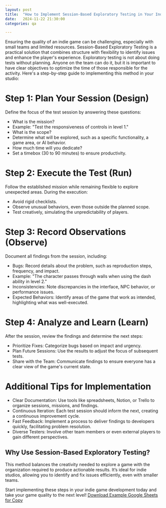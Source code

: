 ```yaml
---
layout: post
title:  "How to Implement Session-Based Exploratory Testing in Your Indie Game"
date:   2024-11-22 21:30:00 
categories: qa

---
```

Ensuring the quality of an indie game can be challenging, especially with small teams and limited resources. 
Session-Based Exploratory Testing is a practical solution that combines structure with flexibility to identify 
issues and enhance the player's experience. Exploratory testing is not about doing tests without planning. Anyone on the team can do it, 
but it is important to have clear objectives to optimize the time of those responsible for the activity. 
Here's a step-by-step guide to implementing this method in your studio:


# Step 1: Plan Your Session (Design)
Define the focus of the test session by answering these questions:

- What is the mission?
- Example: "Test the responsiveness of controls in level 1."
- What is the scope?
- Determine what will be explored, such as a specific functionality, a game area, or AI behavior.
- How much time will you dedicate?
- Set a timebox (30 to 90 minutes) to ensure productivity.


# Step 2: Execute the Test (Run)
Follow the established mission while remaining flexible to explore unexpected areas. During the execution:

- Avoid rigid checklists.
- Observe unusual behaviors, even those outside the planned scope.
- Test creatively, simulating the unpredictability of players.


# Step 3: Record Observations (Observe)
Document all findings from the session, including:

- Bugs: Record details about the problem, such as reproduction steps, frequency, and impact.
- Example: "The character passes through walls when using the dash ability in level 2."
- Inconsistencies: Note discrepancies in the interface, NPC behavior, or performance issues.
- Expected Behaviors: Identify areas of the game that work as intended, highlighting what was well-executed.


# Step 4: Analyze and Learn (Learn)
After the session, review the findings and determine the next steps:

- Prioritize Fixes: Categorize bugs based on impact and urgency.
- Plan Future Sessions: Use the results to adjust the focus of subsequent tests.
- Share with the Team: Communicate findings to ensure everyone has a clear view of the game's current state.


# Additional Tips for Implementation
- Clear Documentation: Use tools like spreadsheets, Notion, or Trello to organize sessions, missions, and findings.
- Continuous Iteration: Each test session should inform the next, creating a continuous improvement cycle.
- Fast Feedback: Implement a process to deliver findings to developers quickly, facilitating problem resolution.
- Diverse Testers: Involve other team members or even external players to gain different perspectives.


## Why Use Session-Based Exploratory Testing?
This method balances the creativity needed to explore a game with the organization required to produce actionable results. It’s ideal for indie studios, allowing you to identify and fix issues efficiently, even with smaller teams.

Start implementing these steps in your indie game development today and take your game quality to the next level!
[Download Example Google Sheets for Copy](https://docs.google.com/spreadsheets/d/e/2PACX-1vTTJw41w8NvFe-GDcNqae8d8sl7Vg3Or1VT3s-7U26CgM-zwDd0Y3VUt60mWa5xNe6VHVpe3VWQ2MlN/pubhtml?gid=1651381126&single=true)

